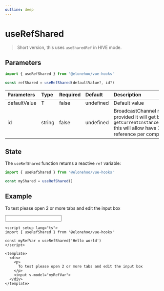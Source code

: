 ```yaml
---
outline: deep
---
```


<script setup lang="ts">
import { useRefShared } from '@elonehoo/vue-hooks'

const myRefVar = useRefShared('Hello world')
</script>

# useRefShared

> Short version, this uses `useSharedRef` in HIVE mode.


## Parameters

```typescript
import { useRefShared } from '@elonehoo/vue-hooks'

const refShared = useRefShared(defaultValue?, id?)
```

| Parameters | Type | Required | Default | Description |
| :---------- | :---- | :-------- | :------- | :---------- |
| defaultValue | T | false | undefined | Default value |
| id | string | false | undefined | BroadcastChannel name, if not provided it will get be default `getCurrentInstance().$vnode.tag` this will allow have 1 shared reference per component |

## State

The `useRefShared` function returns a reactive `ref` variable:

```typescript
import { useRefShared } from '@elonehoo/vue-hooks'

const myShared = useRefShared()
```

## Example

<div>
  <p>
    To test please open 2 or more tabs and edit the input box
  </p>
  <input v-model="myRefVar">
</div>

```vue
<script setup lang="ts">
import { useRefShared } from '@elonehoo/vue-hooks'

const myRefVar = useRefShared('Hello world')
</script>

<template>
  <div>
    <p>
      To test please open 2 or more tabs and edit the input box
    </p>
    <input v-model="myRefVar">
  </div>
</template>
```
